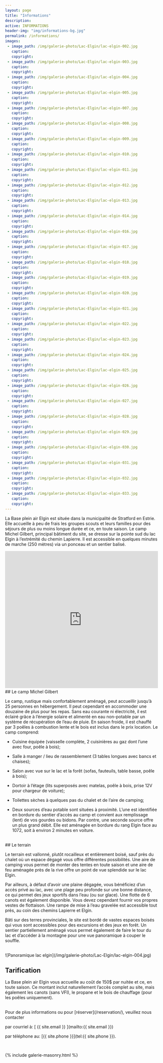 ```yaml
---
layout: page
title: "Informations"
description: 
active: INFORMATIONS
header-img: "img/informations-bg.jpg"
permalink: /informations/
images:
 - image_path: /img/galerie-photo/Lac-Elgin/lac-elgin-002.jpg
   caption:
   copyright:
 - image_path: /img/galerie-photo/Lac-Elgin/lac-elgin-003.jpg
   caption:
   copyright:
 - image_path: /img/galerie-photo/Lac-Elgin/lac-elgin-004.jpg
   caption:
   copyright:
 - image_path: /img/galerie-photo/Lac-Elgin/lac-elgin-005.jpg
   caption:
   copyright:
 - image_path: /img/galerie-photo/Lac-Elgin/lac-elgin-007.jpg
   caption:
   copyright:
 - image_path: /img/galerie-photo/Lac-Elgin/lac-elgin-008.jpg
   caption:
   copyright:
 - image_path: /img/galerie-photo/Lac-Elgin/lac-elgin-009.jpg
   caption:
   copyright:
 - image_path: /img/galerie-photo/Lac-Elgin/lac-elgin-010.jpg
   caption:
   copyright:
 - image_path: /img/galerie-photo/Lac-Elgin/lac-elgin-011.jpg
   caption:
   copyright:
 - image_path: /img/galerie-photo/Lac-Elgin/lac-elgin-012.jpg
   caption:
   copyright:
 - image_path: /img/galerie-photo/Lac-Elgin/lac-elgin-013.jpg
   caption:
   copyright:
 - image_path: /img/galerie-photo/Lac-Elgin/lac-elgin-014.jpg
   caption:
   copyright:
 - image_path: /img/galerie-photo/Lac-Elgin/lac-elgin-016.jpg
   caption:
   copyright:
 - image_path: /img/galerie-photo/Lac-Elgin/lac-elgin-017.jpg
   caption:
   copyright:
 - image_path: /img/galerie-photo/Lac-Elgin/lac-elgin-018.jpg
   caption:
   copyright:
 - image_path: /img/galerie-photo/Lac-Elgin/lac-elgin-019.jpg
   caption:
   copyright:
 - image_path: /img/galerie-photo/Lac-Elgin/lac-elgin-020.jpg
   caption:
   copyright:
 - image_path: /img/galerie-photo/Lac-Elgin/lac-elgin-021.jpg
   caption:
   copyright:
 - image_path: /img/galerie-photo/Lac-Elgin/lac-elgin-022.jpg
   caption:
   copyright:
 - image_path: /img/galerie-photo/Lac-Elgin/lac-elgin-023.jpg
   caption:
   copyright:
 - image_path: /img/galerie-photo/Lac-Elgin/lac-elgin-024.jpg
   caption:
   copyright:
 - image_path: /img/galerie-photo/Lac-Elgin/lac-elgin-025.jpg
   caption:
   copyright:
 - image_path: /img/galerie-photo/Lac-Elgin/lac-elgin-026.jpg
   caption:
   copyright:
 - image_path: /img/galerie-photo/Lac-Elgin/lac-elgin-027.jpg
   caption:
   copyright:
 - image_path: /img/galerie-photo/Lac-Elgin/lac-elgin-028.jpg
   caption:
   copyright:
 - image_path: /img/galerie-photo/Lac-Elgin/lac-elgin-029.jpg
   caption:
   copyright:
 - image_path: /img/galerie-photo/Lac-Elgin/lac-elgin-030.jpg
   caption:
   copyright:
 - image_path: /img/galerie-photo/Lac-Elgin/lac-elgin-031.jpg
   caption:
   copyright:
 - image_path: /img/galerie-photo/Lac-Elgin/lac-elgin-032.jpg
   caption:
   copyright:
 - image_path: /img/galerie-photo/Lac-Elgin/lac-elgin-033.jpg
   caption:
   copyright:
---
```




La Base plein air Elgin est située dans la municipalité de Stratford en Estrie. Elle accueille à peu de frais les groupes scouts et leurs familles pour des séjours de plus ou moins longue durée et ce, en toute saison. Le camp Michel Gilbert, principal bâtiment du site, se dresse sur la pointe sud du lac Elgin à l’extrémité du chemin Lapierre. Il est accessible en quelques minutes de marche (250 mètres) via un ponceau et un sentier balisé.

<iframe width="100%" height="450" style="border:0" loading="lazy" allowfullscreen src="https://www.google.com/maps/embed/v1/place?q=place_id:ChIJtUydRdR3t0wRMqZJgtd8GvY&key=AIzaSyCECJsdCNnOo9vvwgEbboYvhsIfZBWP-W8"></iframe>

<br>
## Le camp Michel Gilbert

Le camp, rustique mais confortablement aménagé, peut accueillir jusqu’à 25 personnes en hébergement. Il peut cependant en accommoder une douzaine de plus pour les repas. Sans eau courante ni électricité, il est éclairé grâce à l’énergie solaire et alimenté en eau non-potable par un système de récupération de l’eau de pluie. En saison froide, il est chauffé par 3 poêles à combustion lente et le bois est inclus dans le prix location. Le camp comprend:

- Cuisine équipée (vaisselle complète, 2 cuisinières au gaz dont l’une avec four, poêle à bois);

- Salle à manger / lieu de rassemblement (3 tables longues avec bancs et chaises);

- Salon avec vue sur le lac et la forêt (sofas, fauteuils, table basse, poêle à bois);

- Dortoir à l’étage (lits superposés avec matelas, poêle à bois, prise 12V pour chargeur de voiture);

- Toilettes sèches à quelques pas du chalet et de l’aire de camping;

- Deux sources d’eau potable sont situées à proximité. L’une est identifiée en bordure du sentier d’accès au camp et convient aux remplissage (lent) de vos gourdes ou bidons. Par contre, une seconde source offre un plus grand débit. Elle est aménagée en bordure du rang Elgin face au 1072, soit à environ 2 minutes en voiture.

<br>
## Le terrain

Le terrain est vallonné, plutôt rocailleux et entièrement boisé, sauf près du chalet où un espace dégagé vous offre différentes possibilités. Une aire de camping vous permet de monter des tentes en toute saison et une aire de feu aménagée près de la rive offre un point de vue splendide sur le lac Elgin. 

Par ailleurs, à défaut d’avoir une plaine dégagée, vous bénéficiez d’un accès privé au lac, avec une plage peu profonde sur une bonne distance, ce qui permet des jeux sportifs dans l’eau (ou sur glace). Une flotte de 6 canots est également disponible. Vous devez cependant fournir vos propres vestes de flottaison. Une rampe de mise à l’eau gravelée est accessible tout près, au coin des chemins Lapierre et Elgin.

Bâti sur des terres provinciales, le site est bordé de vastes espaces boisés qui vous sont accessibles pour des excursions et des jeux en forêt. Un sentier partiellement aménagé vous permet également de faire le tour du lac et d’accéder à la montagne pour une vue panoramique à couper le souffle. 

<br>
![Panoramique lac elgin](/img/galerie-photo/Lac-Elgin/lac-elgin-004.jpg)
<br>

## Tarification

La Base plein air Elgin vous accueille au coût de 150$ par nuitée et ce, en toute saison. Ce montant inclut naturellement l’accès complet au site, mais également les canots (sans VFI), le propane et le bois de chauffage (pour les poêles uniquement).

<br>
Pour de plus informations ou pour [réserver](/reservation/), veuillez nous contacter

par courriel à: [ {{ site.email }} ](mailto:{{ site.email }})

par téléphone au: [{{ site.phone }}](tel:{{ site.phone }}).

<br>

{% include galerie-masonry.html %}
